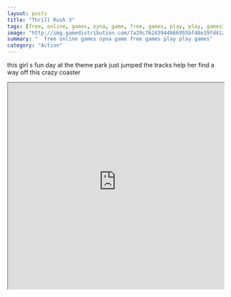 ```yaml
---
layout: posts
title: "Thrill Rush 3"
tags: [free, online, games, oyna, game, free, games, play, play, games]
image: "http://img.gamedistribution.com/7a29c762d3944666955bf48e19fd4129.jpg"
summary: "  free online games oyna game free games play play games"
category: "Action"
---
```


this girl s fun day at the theme park just jumped the tracks help her find a way off this crazy coaster

<iframe width="100%" height="480px;" src="http://html5.gamedistribution.com/7a29c762d3944666955bf48e19fd4129/"></iframe>